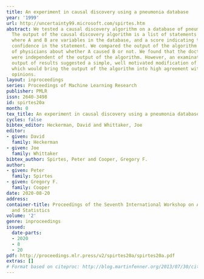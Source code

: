 ```yaml
---
title: An experiment in causal discovery using a pneumonia database
year: '1999'
url: http://uncertainty99.microsoft.com/spirtes.htm
abstract: We tested a causal discovery algorithm on a database of pneumonia patients.
  The output of the causal discovery algorithm is a list of statements "A causes B",
  where A and B are variables in the database, and a score indicating the degree of
  confidence in the statement. We compared the output of the algorithm with the opinions
  of physicians about whether A caused B or not. We found that the doctors opinions
  were independent of the output of the algorithm. However, an examination of the
  output of results suggested a simple, well motivated modification of the algorithm
  which would bring the output of the algorithm into high agreement with the physicians
  opinions.
layout: inproceedings
series: Proceedings of Machine Learning Research
publisher: PMLR
issn: 2640-3498
id: spirtes20a
month: 0
tex_title: An experiment in causal discovery using a pneumonia database
cycles: false
bibtex_editor: Heckerman, David and Whittaker, Joe
editor:
- given: David
  family: Heckerman
- given: Joe
  family: Whittaker
bibtex_author: Spirtes, Peter and Cooper, Gregory F.
author:
- given: Peter
  family: Spirtes
- given: Gregory F.
  family: Cooper
date: 2020-08-20
address:
container-title: Proceedings of the Seventh International Workshop on Artificial Intelligence
  and Statistics
volume: '2'
genre: inproceedings
issued:
  date-parts:
  - 2020
  - 8
  - 20
pdf: http://proceedings.mlr.press/v2/spirtes20a/spirtes20a.pdf
extras: []
# Format based on citeproc: http://blog.martinfenner.org/2013/07/30/citeproc-yaml-for-bibliographies/
---
```

